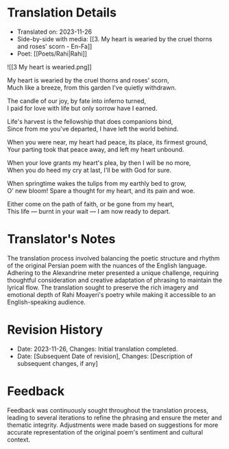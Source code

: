 # Translation Details
- Translated on: 2023-11-26  
- Side-by-side with media: [[3. My heart is wearied by the cruel thorns and roses' scorn - En-Fa]]
- Poet: [[Poets/Rahi|Rahi]]

![[3 My heart is wearied.png]]

My heart is wearied by the cruel thorns and roses' scorn,  
Much like a breeze, from this garden I've quietly withdrawn.  

The candle of our joy, by fate into inferno turned,  
I paid for love with life but only sorrow have I earned.  

Life's harvest is the fellowship that does companions bind,  
Since from me you've departed, I have left the world behind.  

When you were near, my heart had peace, its place, its firmest ground,  
Your parting took that peace away, and left my heart unbound.  

When your love grants my heart's plea, by then I will be no more,  
When you do heed my cry at last, I'll be with God for sure.  

When springtime wakes the tulips from my earthly bed to grow,  
O' new bloom! Spare a thought for my heart, and its pain and woe.  

Either come on the path of faith, or be gone from my heart,  
This life — burnt in your wait — I am now ready to depart.


# Translator's Notes
The translation process involved balancing the poetic structure and rhythm of the original Persian poem with the nuances of the English language. Adhering to the Alexandrine meter presented a unique challenge, requiring thoughtful consideration and creative adaptation of phrasing to maintain the lyrical flow. The translation sought to preserve the rich imagery and emotional depth of Rahi Moayeri's poetry while making it accessible to an English-speaking audience.

# Revision History
- Date: 2023-11-26, Changes: Initial translation completed.
- Date: [Subsequent Date of revision], Changes: [Description of subsequent changes, if any]

# Feedback
Feedback was continuously sought throughout the translation process, leading to several iterations to refine the phrasing and ensure the meter and thematic integrity. Adjustments were made based on suggestions for more accurate representation of the original poem's sentiment and cultural context.

